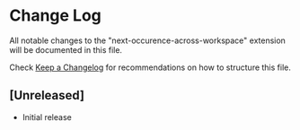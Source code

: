 # Change Log

All notable changes to the "next-occurence-across-workspace" extension will be documented in this file.

Check [Keep a Changelog](http://keepachangelog.com/) for recommendations on how to structure this file.

## [Unreleased]

- Initial release